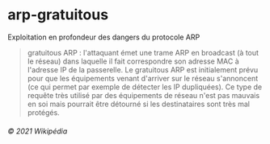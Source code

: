 # arp-gratuitous
Exploitation en profondeur des dangers du protocole ARP

>gratuitous ARP : l'attaquant émet une trame ARP en broadcast (à tout le réseau) dans laquelle il fait correspondre son adresse MAC à l'adresse IP de la passerelle. Le gratuitous ARP est initialement prévu pour que les équipements venant d'arriver sur le réseau s'annoncent (ce qui permet par exemple de détecter les IP dupliquées). Ce type de requête très utilisé par des équipements de réseau n'est pas mauvais en soi mais pourrait être détourné si les destinataires sont très mal protégés.

###### © 2021 Wikipédia
